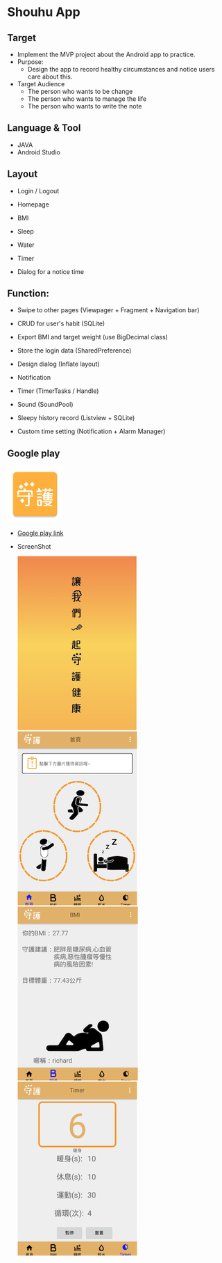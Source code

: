 # Shouhu App

## Target

- Implement the MVP project about the Android app to practice.
- Purpose:
  - Design the app to record healthy circumstances and notice users care about this.
- Target Audience 
  - The person who wants to be change
  - The person who wants to manage the life
  - The person who wants to write the note

## Language & Tool

- JAVA
- Android Studio

## Layout

- Login / Logout
- Homepage
- BMI
- Sleep
- Water

- Timer
- Dialog for a notice time

## Function:
- Swipe to other pages (Viewpager + Fragment + Navigation bar)

- CRUD for user's habit (SQLite)

- Export BMI and target weight (use BigDecimal class)
- Store the login data (SharedPreference)
- Design dialog (Inflate layout)
- Notification
- Timer (TimerTasks / Handle)
- Sound (SoundPool)
- Sleepy history record (Listview + SQLite)
- Custom time setting (Notification + Alarm Manager)

## Google play

![](./img/myicon-web.png)

- [Google play link](https://play.google.com/store/apps/details?id=com.jfmamjjasond.shouhu)

- ScreenShot

  ![](./img/1.png)![](./img/2.png)![](./img/3.png)![](./img/4.png)